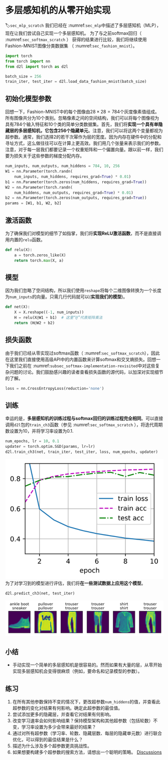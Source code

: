 # 多层感知机的从零开始实现
:label:`sec_mlp_scratch`
我们已经在 :numref:`sec_mlp`中描述了多层感知机（MLP），现在让我们尝试自己实现一个多层感知机。
为了与之前softmax回归（ :numref:`sec_softmax_scratch` ）
获得的结果进行比较，我们将继续使用Fashion-MNIST图像分类数据集
（ :numref:`sec_fashion_mnist`）。
```python
import torch
from torch import nn
from d2l import torch as d2l
```
```python
batch_size = 256
train_iter, test_iter = d2l.load_data_fashion_mnist(batch_size)
```
## 初始化模型参数
回想一下，Fashion-MNIST中的每个图像由$28 \times 28 = 784$个灰度像素值组成。所有图像共分为10个类别。忽略像素之间的空间结构，我们可以将每个图像视为具有784个输入特征和10个类的简单分类数据集。首先，我们将**实现一个具有单隐藏层的多层感知机，它包含256个隐藏单元**。注意，我们可以将这两个变量都视为超参数。通常，我们选择2的若干次幂作为层的宽度。因为内存在硬件中的分配和寻址方式，这么做往往可以在计算上更高效。我们用几个张量来表示我们的参数。注意，对于每一层我们都要记录一个权重矩阵和一个偏置向量。跟以前一样，我们要为损失关于这些参数的梯度分配内存。
```python
num_inputs, num_outputs, num_hiddens = 784, 10, 256
W1 = nn.Parameter(torch.randn(
    num_inputs, num_hiddens, requires_grad=True) * 0.01)
b1 = nn.Parameter(torch.zeros(num_hiddens, requires_grad=True))
W2 = nn.Parameter(torch.randn(
    num_hiddens, num_outputs, requires_grad=True) * 0.01)
b2 = nn.Parameter(torch.zeros(num_outputs, requires_grad=True))
params = [W1, b1, W2, b2]
```
## 激活函数
为了确保我们对模型的细节了如指掌，我们将**实现ReLU激活函数**，而不是直接调用内置的`relu`函数。
```python
def relu(X):
    a = torch.zeros_like(X)
    return torch.max(X, a)
```
## 模型
因为我们忽略了空间结构，所以我们使用`reshape`将每个二维图像转换为一个长度为`num_inputs`的向量。只需几行代码就可以(**实现我们的模型**)。
```python
def net(X):
    X = X.reshape((-1, num_inputs))
    H = relu(X@W1 + b1)  # 这里“@”代表矩阵乘法
    return (H@W2 + b2)
```
## 损失函数
由于我们已经从零实现过softmax函数（ :numref:`sec_softmax_scratch`），因此在这里我们直接使用高级API中的内置函数来计算softmax和交叉熵损失。回想一下我们之前在 :numref:`subsec_softmax-implementation-revisited`中对这些复杂问题的讨论。我们鼓励感兴趣的读者查看损失函数的源代码，以加深对实现细节的了解。
```python
loss = nn.CrossEntropyLoss(reduction='none')
```
## 训练
幸运的是，**多层感知机的训练过程与softmax回归的训练过程完全相同**。可以直接调用`d2l`包的`train_ch3`函数（参见 :numref:`sec_softmax_scratch` ），将迭代周期数设置为10，并将学习率设置为0.1.
```python
num_epochs, lr = 10, 0.1
updater = torch.optim.SGD(params, lr=lr)
d2l.train_ch3(net, train_iter, test_iter, loss, num_epochs, updater)
```
![svg](mlp-scratch_files/mlp-scratch_12_0.svg)
为了对学习到的模型进行评估，我们将**在一些测试数据上应用这个模型**。
```python
d2l.predict_ch3(net, test_iter)
```
![svg](mlp-scratch_files/mlp-scratch_14_0.svg)
## 小结
* 手动实现一个简单的多层感知机是很容易的。然而如果有大量的层，从零开始实现多层感知机会变得很麻烦（例如，要命名和记录模型的参数）。
## 练习
1. 在所有其他参数保持不变的情况下，更改超参数`num_hiddens`的值，并查看此超参数的变化对结果有何影响。确定此超参数的最佳值。
1. 尝试添加更多的隐藏层，并查看它对结果有何影响。
1. 改变学习速率会如何影响结果？保持模型架构和其他超参数（包括轮数）不变，学习率设置为多少会带来最好的结果？
1. 通过对所有超参数（学习率、轮数、隐藏层数、每层的隐藏单元数）进行联合优化，可以得到的最佳结果是什么？
1. 描述为什么涉及多个超参数更具挑战性。
1. 如果想要构建多个超参数的搜索方法，请想出一个聪明的策略。
[Discussions](https://discuss.d2l.ai/t/1804)